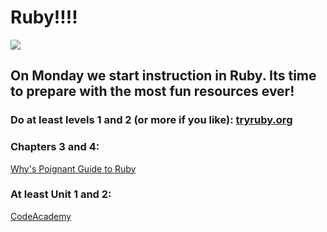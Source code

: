 # Ruby!!!!
![](http://i.giphy.com/yyRn2N7VVI5Q4.gif)

## On Monday we start instruction in Ruby. Its time to prepare with the most fun resources ever!

### Do at least levels 1 and 2 (or more if you like): [tryruby.org](http://tryruby.org/levels/1/challenges/0)

### Chapters 3 and 4:
[Why's Poignant Guide to Ruby](http://poignant.guide/book/chapter-3.html)

### At least Unit 1 and 2:
[CodeAcademy](https://www.codecademy.com/learn/ruby)
